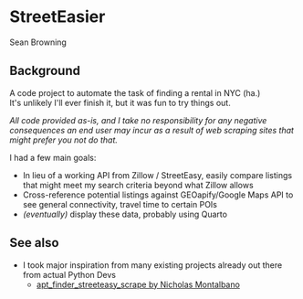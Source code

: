 # StreetEasier
Sean Browning

## Background
A code project to automate the task of finding a rental in NYC (ha.)   
It's unlikely I'll ever finish it, but it was fun to try things out.  

_All code provided as-is, and I take no responsibility for any negative consequences an end user may incur as a result of web scraping sites that might prefer you not do that._

I had a few main goals:  
- In lieu of a working API from Zillow / StreetEasy, easily compare listings that might meet my search criteria beyond what Zillow allows  
- Cross-reference potential listings against GEOapify/Google Maps API to see general connectivity, travel time to certain POIs  
- _(eventually)_ display these data, probably using Quarto  

## See also  
- I took major inspiration from many existing projects already out there from actual Python Devs
  - [apt_finder_streeteasy_scrape by Nicholas Montalbano](https://github.com/NicholasMontalbano/apt_finder_streeteasy_scrape)